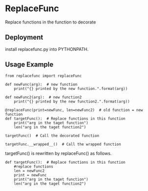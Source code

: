 # ReplaceFunc

Replace functions in the function to decorate

## Deployment
install replacefunc.py into PYTHONPATH.

## Usage Example


```
from replacefunc import replaceFunc

def newFunc(arg):  # new function
    print("{} printed by the new function.".format(arg)) 
    
def newFunc2(arg):  # new function2
    print("{} printed by the new function2.".format(arg))
    
@replaceFunc(print=newFunc, len=newFunc2)  # old function = new function
def targetFunc():  # Replace functions in this function
    print("arg in the taget function")
    len("arg in the taget function2")
    
targetFunc()  # Call the decorated function

targetFunc.__wrapped__()  # Call the wrapped function
```

targetFunc() is rewritten by replaceFunc() as follows.

```
def targetFunc():  # Replace functions in this function
    #replace functions
    len = newFunc2
    print = newFunc
    print("arg in the taget function")
    len("arg in the taget function2")
```

